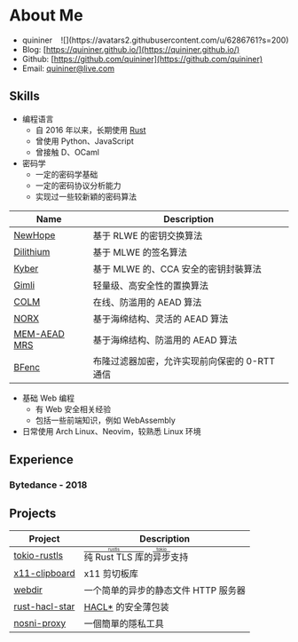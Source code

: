 About Me
========

* quininer
	<div style='float: right;'>![](https://avatars2.githubusercontent.com/u/6286761?s=200)</div>
* Blog: [https://quininer.github.io/](https://quininer.github.io/)
* Github: [https://github.com/quininer](https://github.com/quininer)
* Email: [quininer@live.com](mailto:quininer@live.com)


Skills
------

* 编程语言
	+ 自 2016 年以来，长期使用 [Rust]
	+ 曾使用 Python、JavaScript
	+ 曾接触 D、OCaml
* 密码学
	+ 一定的密码学基础
	+ 一定的密码协议分析能力
	+ 实现过一些较新穎的密码算法

| Name | Description
|------|-------------
| [NewHope](https://github.com/quininer/newhope) | 基于 RLWE 的密钥交换算法
| [Dilithium](https://github.com/quininer/dilithium) | 基于 MLWE 的签名算法
| [Kyber](https://github.com/quininer/kyber) | 基于 MLWE 的、CCA 安全的密钥封裝算法
| [Gimli](https://github.com/quininer/gimli) | 轻量级、高安全性的置换算法
| [COLM](https://github.com/quininer/colm) | 在线、防滥用的 AEAD 算法
| [NORX](https://github.com/quininer/norx) | 基于海绵结构、灵活的 AEAD 算法
| [MEM-AEAD MRS](https://github.com/quininer/mem-aead-mrs) | 基于海绵结构、防滥用的 AEAD 算法
| [BFenc](https://github.com/noisat-labs/bfenc) | 布隆过滤器加密，允许实现前向保密的 0-RTT 通信

* 基础 Web 编程
	+ 有 Web 安全相关经验
	+ 包括一些前端知识，例如 WebAssembly
* 日常使用 Arch Linux、Neovim，较熟悉 Linux 环境

Experience
----------

### Bytedance - 2018

Projects
--------

| Project	| Description
|-----------|--------------
| [tokio-rustls](https://github.com/quininer/tokio-rustls) | <ruby>纯 Rust TLS 库<rt>[rustls]</rt></ruby>的<ruby>异步<rt>[tokio]</rt></ruby>支持
| [x11-clipboard](https://github.com/quininer/x11-clipboard) | x11 剪切板库
| [webdir](https://github.com/Tyzzer/webdir) | 一个简单的异步的静态文件 HTTP 服务器
| [rust-hacl-star](https://github.com/quininer/rust-hacl-star) | [HACL\*] 的安全薄包装
| [nosni-proxy](https://github.com/quininer/nosni-proxy) | 一個簡單的隱私工具


[Rust]: https://www.rust-lang.org/
[tokio]: https://tokio.rs/
[rustls]: https://github.com/ctz/rustls
[HACL\*]: https://github.com/mitls/hacl-star
